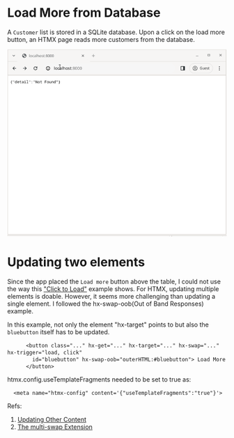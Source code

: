 # Load More from Database

A `Customer` list is stored in a SQLite database.
Upon a click on the load more button, an HTMX page reads more customers from the database.

<img src=../image/hx02-202401180439.gif width="600px">

# Updating two elements

Since the app placed the `Load more` button above the table, 
I could not use the way this ["Click to Load"](https://htmx.org/examples/click-to-load/) example shows.
For HTMX, updating multiple elements is doable.
However, it seems more challenging than updating a single element.
I followed the hx-swap-oob(Out of Band Responses) example.

In this example, not only the element "hx-target" points to but also the `bluebutton` itself has to be updated. 

```
      <button class="..." hx-get="..." hx-target="..." hx-swap="..." hx-trigger="load, click"
        id="bluebutton" hx-swap-oob="outerHTML:#bluebutton"> Load More
      </button>
```

htmx.config.useTemplateFragments needed to be set to true as:

```
  <meta name="htmx-config" content='{"useTemplateFragments":"true"}'>
```

Refs:
1. [Updating Other Content](https://htmx.org/examples/update-other-content/)
1. [The multi-swap Extension](https://htmx.org/extensions/multi-swap/)
